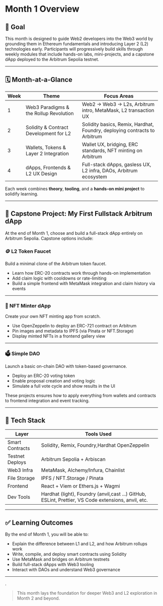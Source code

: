 # Month 1 Overview


## 🎯 Goal

This month is designed to guide Web2 developers into the Web3 world by grounding them in Ethereum fundamentals and introducing Layer 2 (L2) technologies early. Participants will progressively build skills through weekly modules that include hands-on labs, mini-projects, and a capstone dApp deployed to the Arbitrum Sepolia testnet.

---

## 🗓️ Month-at-a-Glance


| Week | Theme                                       | Focus Areas                                                                 |
|------|---------------------------------------------|------------------------------------------------------------------------------|
| 1    | Web3 Paradigms & the Rollup Revolution      | Web2 → Web3 → L2s, Arbitrum intro, MetaMask, L2 transaction UX              |
| 2    | Solidity & Contract Development for L2      | Solidity basics, Remix, Hardhat, Foundry, deploying contracts to Arbitrum   |
| 3    | Wallets, Tokens & Layer 2 Integration       | Wallet UX, bridging, ERC standards, NFT minting on Arbitrum                 |
| 4    | dApps, Frontends & L2 UX Design             | Full-stack dApps, gasless UX, L2 infra, DAOs, Arbitrum ecosystem            |



Each week combines **theory**, **tooling**, and a **hands-on mini project** to solidify learning.

---

## 🧪 Capstone Project: My First Fullstack Arbitrum dApp

At the end of Month 1, choose and build a full-stack dApp entirely on Arbitrum Sepolia. Capstone options include:

### 🪙 L2 Token Faucet

Build a minimal clone of the Arbitrum token faucet.  
- Learn how ERC-20 contracts work through hands-on implementation  
- Add claim logic with cooldowns or rate-limiting  
- Build a simple frontend with MetaMask integration and claim history via events  

---

### 🎨 NFT Minter dApp

Create your own NFT minting app from scratch.  
- Use OpenZeppelin to deploy an ERC-721 contract on Arbitrum  
- Pin images and metadata to IPFS (via Pinata or NFT.Storage)  
- Display minted NFTs in a frontend gallery view  

---

### 🗳️ Simple DAO

Launch a basic on-chain DAO with token-based governance.  
- Deploy an ERC-20 voting token  
- Enable proposal creation and voting logic  
- Simulate a full vote cycle and show results in the UI 

These projects ensures how to apply everything from wallets and contracts to frontend integration and event tracking.

---

## 🔧 Tech Stack

| Layer            | Tools Used                                                                 |
|------------------|-----------------------------------------------------------------------------|
| Smart Contracts  | Solidity, Remix, Foundry,Hardhat OpenZeppelin                                      |
| Testnet Deploys  | Arbitrum Sepolia + Arbiscan                                                 |
| Web3 Infra       | MetaMask, Alchemy/Infura, Chainlist                                         |
| File Storage     | IPFS / NFT.Storage / Pinata                                                 |
| Frontend         | React + Viem or Ethers.js + Wagmi                                           |
| Dev Tools        | Hardhat (light), Foundry (anvil,cast ...) GitHub, ESLint, Prettier, VS Code extensions, anvil, etc.  |

---

## ✅ Learning Outcomes

By the end of Month 1, you will be able to:

- Explain the difference between L1 and L2, and how Arbitrum rollups work
- Write, compile, and deploy smart contracts using Solidity
- Use MetaMask and bridges on Arbitrum testnets
- Build full-stack dApps with Web3 tooling
- Interact with DAOs and understand Web3 governance

---

.
> This month lays the foundation for deeper Web3 and L2 exploration in Month 2 and beyond.

